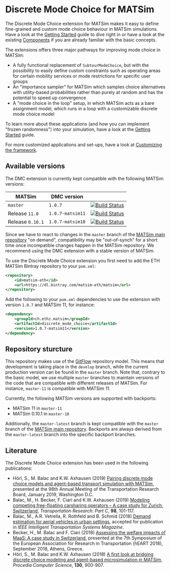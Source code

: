 # Discrete Mode Choice for MATSim

The Discrete Mode Choice extension for MATSim makes it easy to define fine-grained and custom mode choice behaviour in MATSim simulations. Have a look at the [Getting Started](docs/GettingStarted.md) guide to dive right in or have a look at the existing [Components](docs/Components.md) if you are already familiar with the basic concepts.

The extensions offers three major pathways for improving mode choice in MATSim:

- A fully functional replacement of `SubtourModeChoice`, but with the possibility to easily define custom constraints such as operating areas for certain mobility services or mode restrictions for specific user groups
- An "importance sampler" for MATSim which samples choice alternatives with utility-based probabilities rather than purely at random and has the potential to speed up convergence
- A "mode choice in the loop" setup, in which MATSim acts as a bare assignment model, which runs in a loop with a customizable discrete mode choice model

To learn more about these applications (and how you can implement "frozen randomness") into your simulation, have a look at the [Getting Started](docs/GettingStarted.md) guide.

For more customized applications and set-ups, have a look at [Customizing the framework](docs/Customizing.md).

## Available versions

The DMC extension is currently kept compatible with the following MATSim versions:

|MATSim              |DMC version      |               |
|--------------------|-----------------|---------------|
| `master`            | `1.0.7`           | [![Build Status](https://travis-ci.org/matsim-eth/discrete-mode-choice.svg?branch=master)](https://travis-ci.org/matsim-eth/discrete-mode-choice) |
| Release `11.0`       | `1.0.7-matsim11`  | [![Build Status](https://travis-ci.org/matsim-eth/discrete-mode-choice.svg?branch=master-11)](https://travis-ci.org/matsim-eth/discrete-mode-choice) |
| Release `0.10.1`     | `1.0.7-matsim10`  | [![Build Status](https://travis-ci.org/matsim-eth/discrete-mode-choice.svg?branch=master-10)](https://travis-ci.org/matsim-eth/discrete-mode-choice) |

Since we have to react to changes in the `master` branch of the [MATSim main repository](https://github.com/matsim-org/matsim) "on demand", compatibility may be "out-of-synch" for a short time once incompatible changes happen in the MATSim repository. We recommend using the DMC extension with a stable version of MATSim.

To use the Discrete Mode Choice extension you first need to add the ETH MATSim Bintray repository to your `pom.xml`:

```xml
<repository>
    <id>matsim-eth</id>
    <url>https://dl.bintray.com/matsim-eth/matsim</url>
</repository>
```

Add the following to your `pom.xml` dependencies to use the extension with version `1.0.7` and MATSim 11, for instance:

```xml
<dependency>
	<groupId>ch.ethz.matsim</groupId>
	<artifactId>discrete_mode_choice</artifactId>
	<version>1.0.7-matsim11</version>
</dependency>
```

## Repository sturcture

This repository makes use of the [GitFlow](https://nvie.com/posts/a-successful-git-branching-model/) repository model. This means that development is taking place in the `develop` branch, while the current production version can be found in the `master` branch. Note that, contrary to the basic model, we use multiple `master` branches to maintain versions of the code that are compatible with different releases of MATSim. For instance, `master-11` is compatible with MATSim 11.

Currently, the following MATSim versions are supported with backports: 

- MATSim 11 in `master-11`
- MATSim 0.10.1 in `master-10`

Additionally, the `master-latest` branch is kept compatible with the `master` branch of the [MATSim main repository](https://github.com/matsim-org/matsim). Backports are always derived from the `master-latest` branch into the specific backport branches.

## Literature

The Discrete Mode Choice extension has been used in the following publications:

- Hörl, S., M. Balac and K.W. Axhausen (2019) [Pairing discrete mode choice models and agent-based transport simulation with MATSim](https://www.research-collection.ethz.ch/handle/20.500.11850/303667), presented at the 98th Annual Meeting of the Transportation Research Board, January 2019, Washington D.C.
- Balac, M., H. Becker, F. Ciari and K.W. Axhausen (2019) [Modeling competing free-floating carsharing operators – A case study for Zurich, Switzerland](https://www.sciencedirect.com/science/article/pii/S0968090X18316656), *Transportation Research: Part C*, **98**, 101-117.
- Balac, M., A.R. Vetrella, R. Rothfeld and B. Schmid (2018) [Demand estimation for aerial vehicles in urban settings](https://www.research-collection.ethz.ch/bitstream/handle/20.500.11850/274798/ab1355.pdf), accepted for publication in *IEEE Intelligent Transportation Systems Magazine*.
- Becker, H., M. Balac and F. Ciari (2018) [Assessing the welfare impacts of MaaS: A case study in Switzerland](https://www.research-collection.ethz.ch/handle/20.500.11850/320799), presented at the 7th Symposium of the European Association for Research in Transportation (hEART 2018), September 2018, Athens, Greece.
- Hörl, S., M. Balac and K.W. Axhausen (2018) [A first look at bridging discrete choice modeling and agent-based microsimulation in MATSim](https://www.sciencedirect.com/science/article/pii/S1877050918304496?via%3Dihub), *Procedia Computer Science*, **130**, 900-907.
